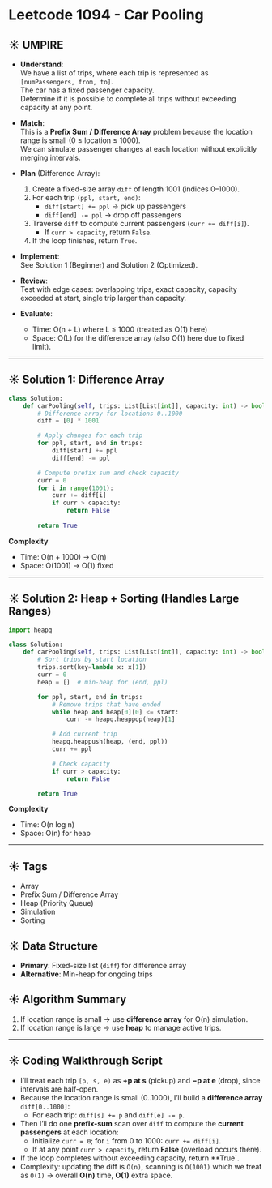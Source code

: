 # Leetcode 1094 - Car Pooling

## ☀️ UMPIRE

- **Understand**:  
  We have a list of trips, where each trip is represented as `[numPassengers, from, to]`.  
  The car has a fixed passenger capacity.  
  Determine if it is possible to complete all trips without exceeding capacity at any point.

- **Match**:  
  This is a **Prefix Sum / Difference Array** problem because the location range is small (0 ≤ location ≤ 1000).  
  We can simulate passenger changes at each location without explicitly merging intervals.

- **Plan** (Difference Array):  
  1. Create a fixed-size array `diff` of length 1001 (indices 0–1000).  
  2. For each trip `(ppl, start, end)`:
     - `diff[start] += ppl` → pick up passengers
     - `diff[end] -= ppl` → drop off passengers
  3. Traverse `diff` to compute current passengers (`curr += diff[i]`).  
     - If `curr > capacity`, return `False`.
  4. If the loop finishes, return `True`.

- **Implement**:  
  See Solution 1 (Beginner) and Solution 2 (Optimized).

- **Review**:  
  Test with edge cases: overlapping trips, exact capacity, capacity exceeded at start, single trip larger than capacity.

- **Evaluate**:  
  - Time: O(n + L) where L ≤ 1000 (treated as O(1) here)
  - Space: O(L) for the difference array (also O(1) here due to fixed limit).

---

## ☀️ Solution 1: Difference Array 

```python
class Solution:
    def carPooling(self, trips: List[List[int]], capacity: int) -> bool:
        # Difference array for locations 0..1000
        diff = [0] * 1001

        # Apply changes for each trip
        for ppl, start, end in trips:
            diff[start] += ppl
            diff[end] -= ppl

        # Compute prefix sum and check capacity
        curr = 0
        for i in range(1001):
            curr += diff[i]
            if curr > capacity:
                return False
        
        return True
```

**Complexity**  
- Time: O(n + 1000) → O(n)  
- Space: O(1001) → O(1) fixed

---

## ☀️ Solution 2: Heap + Sorting (Handles Large Ranges)

```python
import heapq

class Solution:
    def carPooling(self, trips: List[List[int]], capacity: int) -> bool:
        # Sort trips by start location
        trips.sort(key=lambda x: x[1])
        curr = 0
        heap = []  # min-heap for (end, ppl)

        for ppl, start, end in trips:
            # Remove trips that have ended
            while heap and heap[0][0] <= start:
                curr -= heapq.heappop(heap)[1]

            # Add current trip
            heapq.heappush(heap, (end, ppl))
            curr += ppl

            # Check capacity
            if curr > capacity:
                return False

        return True
```

**Complexity**  
- Time: O(n log n)  
- Space: O(n) for heap

---

## ☀️ Tags  
- Array  
- Prefix Sum / Difference Array  
- Heap (Priority Queue)  
- Simulation  
- Sorting

## ☀️ Data Structure  
- **Primary**: Fixed-size list (`diff`) for difference array  
- **Alternative**: Min-heap for ongoing trips

## ☀️ Algorithm Summary  
1. If location range is small → use **difference array** for O(n) simulation.  
2. If location range is large → use **heap** to manage active trips.


---

## ☀️ Coding Walkthrough Script 

- I’ll treat each trip `[p, s, e)` as **+p at s** (pickup) and **−p at e** (drop), since intervals are half-open.
- Because the location range is small (0..1000), I’ll build a **difference array** `diff[0..1000]`:
  - For each trip: `diff[s] += p` and `diff[e] -= p`.
- Then I’ll do one **prefix-sum** scan over `diff` to compute the **current passengers** at each location:
  - Initialize `curr = 0`; for `i` from 0 to 1000: `curr += diff[i]`.
  - If at any point `curr > capacity`, return **False** (overload occurs there).
- If the loop completes without exceeding capacity, return **True`.
- Complexity: updating the diff is `O(n)`, scanning is `O(1001)` which we treat as `O(1)` → overall **O(n)** time, **O(1)** extra space.
